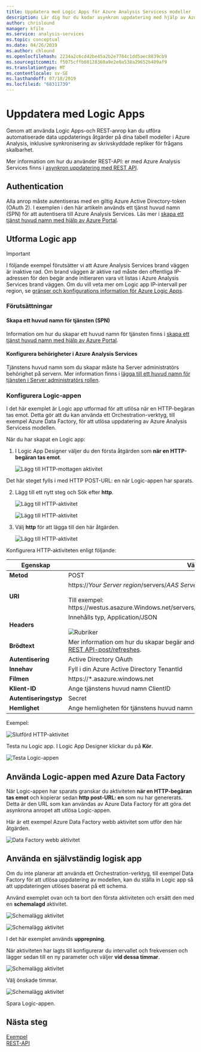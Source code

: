 ```yaml
---
title: Uppdatera med Logic Apps för Azure Analysis Servicess modeller | Microsoft Docs
description: Lär dig hur du kodar asynkron uppdatering med hjälp av Azure Logic Apps.
author: chrislound
manager: kfile
ms.service: analysis-services
ms.topic: conceptual
ms.date: 04/26/2019
ms.author: chlound
ms.openlocfilehash: 2234a2c6cd42be45a2b2e7784c1dd5aec8839cb9
ms.sourcegitcommit: f5075cffb60128360a9e2e0a538a29652b409af9
ms.translationtype: MT
ms.contentlocale: sv-SE
ms.lasthandoff: 07/18/2019
ms.locfileid: "68311739"
---
```

# <a name="refresh-with-logic-apps"></a>Uppdatera med Logic Apps

Genom att använda Logic Apps-och REST-anrop kan du utföra automatiserade data uppdaterings åtgärder på dina tabell modeller i Azure Analysis, inklusive synkronisering av skrivskyddade repliker för frågans skalbarhet.

Mer information om hur du använder REST-API: er med Azure Analysis Services finns i [asynkron uppdatering med REST API](analysis-services-async-refresh.md).

## <a name="authentication"></a>Authentication

Alla anrop måste autentiseras med en giltig Azure Active Directory-token (OAuth 2).  I exemplen i den här artikeln används ett tjänst huvud namn (SPN) för att autentisera till Azure Analysis Services. Läs mer i [skapa ett tjänst huvud namn med hjälp av Azure Portal](../active-directory/develop/howto-create-service-principal-portal.md).

## <a name="design-the-logic-app"></a>Utforma Logic app

> [!IMPORTANT]
> I följande exempel förutsätter vi att Azure Analysis Services brand väggen är inaktive rad.  Om brand väggen är aktive rad måste den offentliga IP-adressen för den begär ande initieraren vara vit listas i Azure Analysis Services brand väggen. Om du vill veta mer om Logic app IP-intervall per region, se [gränser och konfigurations information för Azure Logic Apps](../logic-apps/logic-apps-limits-and-config.md#firewall-configuration-ip-addresses).

### <a name="prerequisites"></a>Förutsättningar

#### <a name="create-a-service-principal-spn"></a>Skapa ett huvud namn för tjänsten (SPN)

Information om hur du skapar ett huvud namn för tjänsten finns i [skapa ett tjänst huvud namn med hjälp av Azure Portal](../active-directory/develop/howto-create-service-principal-portal.md).

#### <a name="configure-permissions-in-azure-analysis-services"></a>Konfigurera behörigheter i Azure Analysis Services
 
Tjänstens huvud namn som du skapar måste ha Server administratörs behörighet på servern. Mer information finns i [lägga till ett huvud namn för tjänsten i Server administratörs rollen](analysis-services-addservprinc-admins.md).

### <a name="configure-the-logic-app"></a>Konfigurera Logic-appen

I det här exemplet är Logic app utformad för att utlösa när en HTTP-begäran tas emot. Detta gör att du kan använda ett Orchestration-verktyg, till exempel Azure Data Factory, för att utlösa uppdatering av Azure Analysis Servicess modellen.

När du har skapat en Logic app:

1. I Logic App Designer väljer du den första åtgärden som **när en HTTP-begäran tas emot**.

   ![Lägg till HTTP-mottagen aktivitet](./media/analysis-services-async-refresh-logic-app/1.png)

Det här steget fylls i med HTTP POST-URL: en när Logic-appen har sparats.

2. Lägg till ett nytt steg och Sök efter **http**.  

   ![Lägg till HTTP-aktivitet](./media/analysis-services-async-refresh-logic-app/9.png)

   ![Lägg till HTTP-aktivitet](./media/analysis-services-async-refresh-logic-app/10.png)

3. Välj **http** för att lägga till den här åtgärden.

   ![Lägg till HTTP-aktivitet](./media/analysis-services-async-refresh-logic-app/2.png)

Konfigurera HTTP-aktiviteten enligt följande:

|Egenskap  |Värde  |
|---------|---------|
|**Metod**     |POST         |
|**URI**     | https://*Your Server region*/servers/*AAS Server Name*/Models/*ditt databas namn*/refreshes <br /> <br /> Till exempel: https:\//westus.asazure.Windows.net/servers/myserver/Models/AdventureWorks/refreshes|
|**Headers**     |   Innehålls typ, Application/JSON <br /> <br />  ![Rubriker](./media/analysis-services-async-refresh-logic-app/6.png)    |
|**Brödtext**     |   Mer information om hur du skapar begär ande texten finns i [asynkron uppdatering med REST API-post/refreshes](analysis-services-async-refresh.md#post-refreshes). |
|**Autentisering**     |Active Directory OAuth         |
|**Innehav**     |Fyll i din Azure Active Directory TenantId         |
|**Filmen**     |https://*.asazure.windows.net         |
|**Klient-ID**     |Ange tjänstens huvud namn ClientID         |
|**Autentiseringstyp**     |Secret         |
|**Hemlighet**     |Ange hemligheten för tjänstens huvud namn         |

Exempel:

![Slutförd HTTP-aktivitet](./media/analysis-services-async-refresh-logic-app/7.png)

Testa nu Logic app.  I Logic App Designer klickar du på **Kör**.

![Testa Logic-appen](./media/analysis-services-async-refresh-logic-app/8.png)

## <a name="consume-the-logic-app-with-azure-data-factory"></a>Använda Logic-appen med Azure Data Factory

När Logic-appen har sparats granskar du aktiviteten **när en HTTP-begäran tas emot** och kopierar sedan **http post-URL: en** som nu har genererats.  Detta är den URL som kan användas av Azure Data Factory för att göra det asynkrona anropet att utlösa Logic-appen.

Här är ett exempel Azure Data Factory webb aktivitet som utför den här åtgärden.

![Data Factory webb aktivitet](./media/analysis-services-async-refresh-logic-app/11.png)

## <a name="use-a-self-contained-logic-app"></a>Använda en självständig logisk app

Om du inte planerar att använda ett Orchestration-verktyg, till exempel Data Factory för att utlösa uppdatering av modellen, kan du ställa in Logic app så att uppdateringen utlöses baserat på ett schema.

Använd exemplet ovan och ta bort den första aktiviteten och ersätt den med en **schemalagd** aktivitet.

![Schemalägg aktivitet](./media/analysis-services-async-refresh-logic-app/12.png)

![Schemalägg aktivitet](./media/analysis-services-async-refresh-logic-app/13.png)

I det här exemplet används **upprepning**.

När aktiviteten har lagts till konfigurerar du intervallet och frekvensen och lägger sedan till en ny parameter och väljer **vid dessa timmar**.

![Schemalägg aktivitet](./media/analysis-services-async-refresh-logic-app/16.png)

Välj önskade timmar.

![Schemalägg aktivitet](./media/analysis-services-async-refresh-logic-app/15.png)

Spara Logic-appen.

## <a name="next-steps"></a>Nästa steg

[Exempel](analysis-services-samples.md)  
[REST-API](https://docs.microsoft.com/rest/api/analysisservices/servers)
